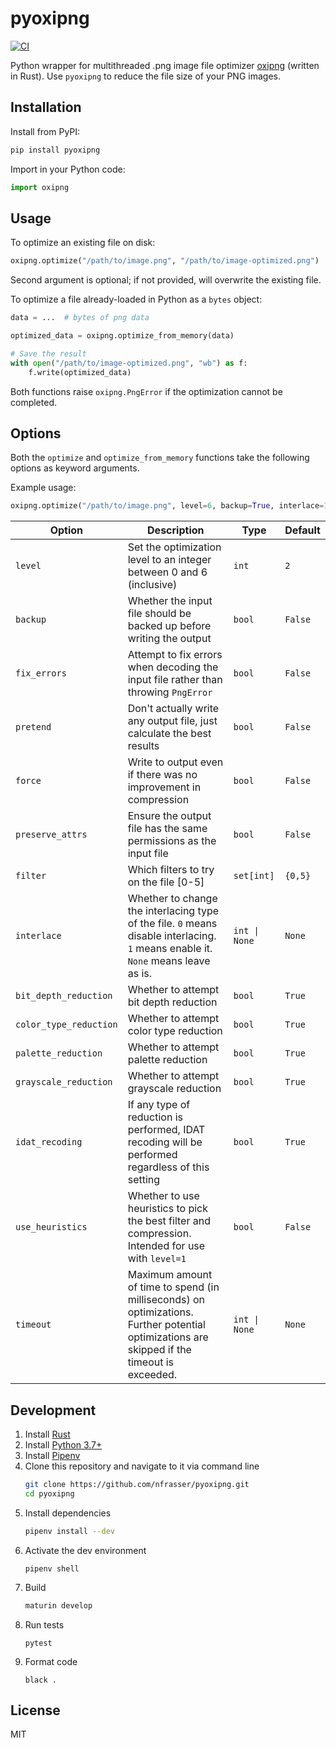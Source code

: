pyoxipng
===

[![CI](https://github.com/nfrasser/pyoxipng/actions/workflows/CI.yml/badge.svg)](https://github.com/nfrasser/pyoxipng/actions/workflows/CI.yml)

Python wrapper for multithreaded .png image file optimizer
[oxipng](https://github.com/shssoichiro/oxipng) (written in Rust). Use
`pyoxipng` to reduce the file size of your PNG images.

## Installation

Install from PyPI:

```sh
pip install pyoxipng
```

Import in your Python code:

```py
import oxipng
```

## Usage

To optimize an existing file on disk:
```py
oxipng.optimize("/path/to/image.png", "/path/to/image-optimized.png")
```
Second argument is optional; if not provided, will overwrite the existing file.

To optimize a file already-loaded in Python as a `bytes` object:
```py
data = ...  # bytes of png data

optimized_data = oxipng.optimize_from_memory(data)

# Save the result
with open("/path/to/image-optimized.png", "wb") as f:
    f.write(optimized_data)
```

Both functions raise `oxipng.PngError` if the optimization cannot be completed.

## Options

Both the `optimize` and `optimize_from_memory` functions take the following
options as keyword arguments.

Example usage:

```py
oxipng.optimize("/path/to/image.png", level=6, backup=True, interlace=1)
```

Option | Description | Type | Default
-|-|-|-
`level` | Set the optimization level to an integer between 0 and 6 (inclusive) | `int` | `2`
`backup` | Whether the input file should be backed up before writing the output  | `bool` | `False`
`fix_errors` | Attempt to fix errors when decoding the input file rather than throwing `PngError` | `bool` | `False`
`pretend` | Don't actually write any output file, just calculate the best results | `bool` | `False`
`force` | Write to output even if there was no improvement in compression | `bool` | `False`
`preserve_attrs` | Ensure the output file has the same permissions as the input file | `bool` | `False`
`filter` | Which filters to try on the file [0-5] | `set[int]` | `{0,5}`
`interlace` | Whether to change the interlacing type of the file. `0` means disable interlacing. `1` means enable it. `None` means leave as is. | `int \| None` | `None`
`bit_depth_reduction` | Whether to attempt bit depth reduction | `bool` | `True`
`color_type_reduction` |  Whether to attempt color type reduction | `bool` | `True`
`palette_reduction` | Whether to attempt palette reduction | `bool` | `True`
`grayscale_reduction` | Whether to attempt grayscale reduction | `bool` | `True`
`idat_recoding` | If any type of reduction is performed, IDAT recoding will be performed regardless of this setting | `bool` | `True`
`use_heuristics` | Whether to use heuristics to pick the best filter and compression. Intended for use with `level=1` | `bool` | `False`
`timeout` | Maximum amount of time to spend (in milliseconds) on optimizations. Further potential optimizations are skipped if the timeout is exceeded. | `int \| None` | `None`

## Development

1. Install [Rust](https://www.rust-lang.org/tools/install)
1. Install [Python 3.7+](https://www.python.org/downloads/)
1. Install [Pipenv](https://pipenv.pypa.io/en/latest/)
1. Clone this repository and navigate to it via command line
   ```sh
   git clone https://github.com/nfrasser/pyoxipng.git
   cd pyoxipng
   ```
1. Install dependencies
   ```sh
   pipenv install --dev
   ```
1. Activate the dev environment
   ```
   pipenv shell
   ```
1. Build
   ```sh
   maturin develop
   ```
1. Run tests
   ```
   pytest
   ```
1. Format code
   ```
   black .
   ```

## License

MIT
